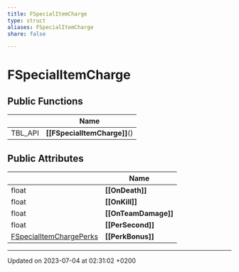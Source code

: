 ```yaml
---
title: FSpecialItemCharge
type: struct
aliases: FSpecialItemCharge
share: false

---
```


# FSpecialItemCharge





## Public Functions

|                | Name           |
| -------------- | -------------- |
| TBL_API | **[[FSpecialItemCharge]]**() |

## Public Attributes

|                | Name           |
| -------------- | -------------- |
| float | **[[OnDeath]]**  |
| float | **[[OnKill]]**  |
| float | **[[OnTeamDamage]]**  |
| float | **[[PerSecond]]**  |
| [FSpecialItemChargePerks](/docs/SDK/Source/Classes/structFSpecialItemChargePerks.md) | **[[PerkBonus]]**  |

-------------------------------

Updated on 2023-07-04 at 02:31:02 +0200